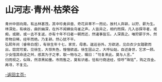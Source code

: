 ﻿# 山河志·青州·枯荣谷

    青州中部向南，有丛林甚茂。其中珍禽异兽、奇花异草不一而论。故村人弃耕，以狩、薪为生。 	
    林深处，有峡谷，曲折幽深，在外不闻蝉虫鸟雀之声。人皆异之，相约而探。凡入谷探寻者，或痴，或颠，或一去不复返，亦有十年不归者一朝而还，然诸事皆忘。人深畏之。唯狩薪于外，然奇物日稀，经年而绝。乃复耕。然心犹不平。 	
    弘熙年间（睿帝白煜），有徐生年十七，家贫，母患。逡巡谷外。方欲进，见白衣少女踏歌而出，窈窕可爱。见徐生，大惊失色，惶惶欲返。徐生固止之，大呼仙姑，自述身世，乞求一顾。少女惜其命途之舛，感其为子之孝，取一物与之，嘱曰：“勿复来此。莫与人言。” 	
    归而视之，似珠，然漆黑如墨。市而售之，莫有识者。恰有行商途经，惊呼“珠铭”，购之百金。 	
    再寻，不复见。 	



[-返回主页-](README.md)